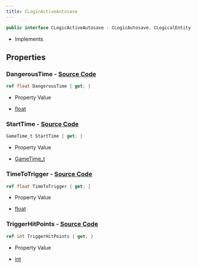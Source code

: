 ```yaml
---
title: CLogicActiveAutosave
---
```


```csharp
public interface CLogicActiveAutosave : CLogicAutosave, CLogicalEntity, CServerOnlyEntity, CBaseEntity, CEntityInstance, ISchemaClass<CEntityInstance>, ISchemaClass<CBaseEntity>, ISchemaClass<CServerOnlyEntity>, ISchemaClass<CLogicalEntity>, ISchemaClass<CLogicAutosave>, ISchemaClass<CLogicActiveAutosave>, ISchemaField, ISchemaClass, INativeHandle
```

- Implements

## Properties

### **DangerousTime** - [Source Code](https://github.com/swiftly-solution/swiftlys2/blob/main/managed/src/SwiftlyS2.Generated/Schemas/Interfaces/CLogicActiveAutosave.cs#L22)

```csharp
ref float DangerousTime { get; }
```

- Property Value

- [float](https://learn.microsoft.com/dotnet/api/system.single)

### **StartTime** - [Source Code](https://github.com/swiftly-solution/swiftlys2/blob/main/managed/src/SwiftlyS2.Generated/Schemas/Interfaces/CLogicActiveAutosave.cs#L20)

```csharp
GameTime_t StartTime { get; }
```

- Property Value

- [GameTime_t](/docs/api/shared/schemadefinitions/gametime_t)

### **TimeToTrigger** - [Source Code](https://github.com/swiftly-solution/swiftlys2/blob/main/managed/src/SwiftlyS2.Generated/Schemas/Interfaces/CLogicActiveAutosave.cs#L18)

```csharp
ref float TimeToTrigger { get; }
```

- Property Value

- [float](https://learn.microsoft.com/dotnet/api/system.single)

### **TriggerHitPoints** - [Source Code](https://github.com/swiftly-solution/swiftlys2/blob/main/managed/src/SwiftlyS2.Generated/Schemas/Interfaces/CLogicActiveAutosave.cs#L16)

```csharp
ref int TriggerHitPoints { get; }
```

- Property Value

- [int](https://learn.microsoft.com/dotnet/api/system.int32)

